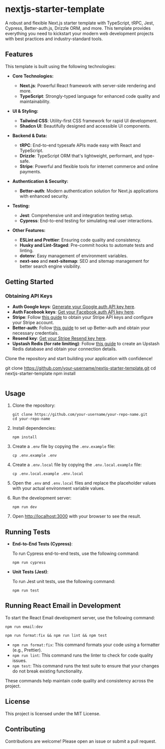 # nextjs-starter-template

A robust and flexible Next.js starter template with TypeScript, tRPC, Jest, Cypress, Better-auth.js, Drizzle ORM, and more. This template provides everything you need to kickstart your modern web development projects with best practices and industry-standard tools.

## Features

This template is built using the following technologies:

- **Core Technologies:**

  - **Next.js**: Powerful React framework with server-side rendering and more.
  - **TypeScript**: Strongly-typed language for enhanced code quality and maintainability.

- **UI & Styling:**

  - **Tailwind CSS**: Utility-first CSS framework for rapid UI development.
  - **Shadcn UI**: Beautifully designed and accessible UI components.

- **Backend & Data:**

  - **tRPC**: End-to-end typesafe APIs made easy with React and TypeScript.
  - **Drizzle**: TypeScript ORM that's lightweight, performant, and type-safe.
  - **Stripe**: Powerful and flexible tools for internet commerce and online payments.

- **Authentication & Security:**

  - **Better-auth**: Modern authentication solution for Next.js applications with enhanced security.

- **Testing:**

  - **Jest**: Comprehensive unit and integration testing setup.
  - **Cypress**: End-to-end testing for simulating real user interactions.

- **Other Features:**
  - **ESLint and Prettier**: Ensuring code quality and consistency.
  - **Husky and Lint-Staged**: Pre-commit hooks to automate tests and linting.
  - **dotenv**: Easy management of environment variables.
  - **next-seo** and **next-sitemap**: SEO and sitemap management for better search engine visibility.

## Getting Started

### Obtaining API Keys

- **Auth Google keys**: [Generate your Google auth API key here](console.cloud.google.com).
- **Auth Facebook keys**: [Get your Facebook auth API key here](developers.facebook.com).
- **Stripe**: Follow [this guide](https://stripe.com/docs/keys) to obtain your Stripe API keys and configure your Stripe account.
- **Better-auth**: Follow [this guide](https://better-auth.com/docs/get-started) to set up Better-auth and obtain your necessary credentials.
- **Resend key**: [Get your Stripe Resend key here](resend.com).
- **Upstash Redis (for rate limiting)**: Follow [this guide](https://upstash.com/docs/getting-started) to create an Upstash Redis database and obtain your connection details.

Clone the repository and start building your application with confidence!

git clone https://github.com/your-username/nextjs-starter-template.git
cd nextjs-starter-template
npm install

```

```

## Usage

1. Clone the repository:

   ```
   git clone https://github.com/your-username/your-repo-name.git
   cd your-repo-name
   ```

2. Install dependencies:

   ```
   npm install
   ```

3. Create a `.env` file by copying the `.env.example` file:

   ```
   cp .env.example .env
   ```

4. Create a `.env.local` file by copying the `.env.local.example` file:

   ```
   cp .env.local.example .env.local
   ```

5. Open the `.env` and `.env.local` files and replace the placeholder values with your actual environment variable values.

6. Run the development server:

   ```
   npm run dev
   ```

7. Open [http://localhost:3000](http://localhost:3000) with your browser to see the result.

## Running Tests

- **End-to-End Tests (Cypress)**:

  To run Cypress end-to-end tests, use the following command:

  ```
  npm run cypress
  ```

- **Unit Tests (Jest)**:

  To run Jest unit tests, use the following command:

  ```
  npm run test
  ```

## Running React Email in Development

To start the React Email development server, use the following command:

```
npm run email:dev
```

```
npm run format:fix && npm run lint && npm test
```

- `npm run format:fix`: This command formats your code using a formatter (e.g., Prettier).
- `npm run lint`: This command runs the linter to check for code quality issues.
- `npm test`: This command runs the test suite to ensure that your changes do not break existing functionality.

These commands help maintain code quality and consistency across the project.

## License

This project is licensed under the MIT License.

## Contributing

Contributions are welcome! Please open an issue or submit a pull request.

```

```
